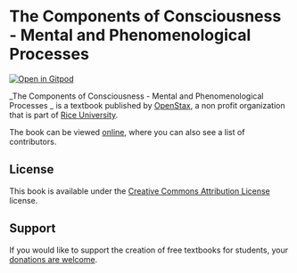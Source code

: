 # The Components of Consciousness - Mental and Phenomenological Processes 

[![Open in Gitpod](https://gitpod.io/button/open-in-gitpod.svg)](https://gitpod.io/from-referrer/)

_The Components of Consciousness - Mental and Phenomenological Processes _ is a textbook published by [OpenStax](https://openstax.org/), a non profit organization that is part of [Rice University](https://www.rice.edu/).

The book can be viewed [online](https://github.com/cnx-user-books/cnxbook-the-components-of-consciousness-mental-and-phenomenological-processes/releases/latest), where you can also see a list of contributors.

## License
This book is available under the [Creative Commons Attribution License](./LICENSE) license.

## Support
If you would like to support the creation of free textbooks for students, your [donations are welcome](https://riceconnect.rice.edu/donation/support-openstax-banner).

